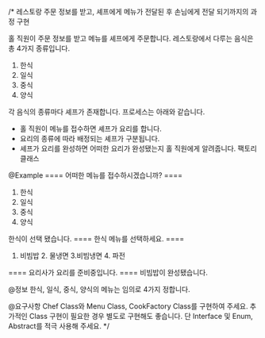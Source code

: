 /\*
레스토랑 주문 정보를 받고, 셰프에게 메뉴가 전달된 후 손님에게 전달 되기까지의 과정 구현

홀 직원이 주문 정보를 받고 메뉴를 셰프에게 주문합니다.
레스토랑에서 다루는 음식은 총 4가지 종류입니다.

1. 한식
2. 일식
3. 중식
4. 양식

각 음식의 종류마다 셰프가 존재합니다. 프로세스는 아래와 같습니다.

- 홀 직원이 메뉴를 접수하면 셰프가 요리를 합니다.
- 요리의 종류에 따라 배정되는 셰프가 구분됩니다.
- 셰프가 요리를 완성하면 어떠한 요리가 완성됐는지 홀 직원에게 알려줍니다. 팩토리 클래스

@Example
==== 어떠한 메뉴를 접수하시겠습니까? ====

1. 한식
2. 일식
3. 중식
4. 양식

한식이 선택 됐습니다.
==== 한식 메뉴를 선택하세요. ====

1. 비빔밥 2. 물냉면 3.비빔냉면 4. 파전

==== 요리사가 요리를 준비중입니다. ====
비빔밥이 완성됐습니다.

@정보
한식, 일식, 중식, 양식의 메뉴는 임의로 4가지 정합니다.

@요구사항
Chef Class와 Menu Class, CookFactory Class를 구현하여 주세요.
추가적인 Class 구현이 필요한 경우 별도로 구현해도 좋습니다.
단 Interface 및 Enum, Abstract를 적극 사용해 주세요.
\*/
